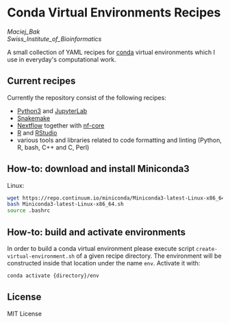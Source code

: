 # Conda Virtual Environments Recipes
*Maciej_Bak  
Swiss_Institute_of_Bioinformatics*

A small collection of YAML recipes for [conda](https://docs.conda.io/en/latest/) virtual environments which I use in everyday's computational work.

## Current recipes

Currently the repository consist of the following recipes:
* [Python3](https://www.python.org/) and [JupyterLab](https://jupyterlab.readthedocs.io/en/stable/)
* [Snakemake](https://snakemake.readthedocs.io/en/stable/)
* [Nextflow](https://www.nextflow.io/) together with [nf-core](https://nf-co.re/)
* [R](https://www.r-project.org/) and [RStudio](https://rstudio.com/)
* various tools and libraries related to code formatting and linting (Python, R, bash, C++ and C, Perl)

## How-to: download and install Miniconda3

Linux:
  ```bash
  wget https://repo.continuum.io/miniconda/Miniconda3-latest-Linux-x86_64.sh
  bash Miniconda3-latest-Linux-x86_64.sh
  source .bashrc
  ```

## How-to: build and activate environments

In order to build a conda virtual environment please execute script `create-virtual-environment.sh` of a given recipe directory.
The environment will be constructed inside that location under the name `env`. Activate it with:
  ```bash
  conda activate {directory}/env
  ```

## License

MIT License

